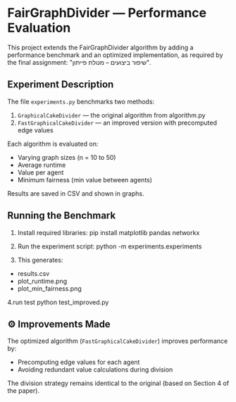 # FairGraphDivider — Performance Evaluation

This project extends the FairGraphDivider algorithm by adding a performance benchmark and an optimized implementation, as required by the final assignment: "שיפור ביצועים – מטלת פייתון".


##  Experiment Description

The file `experiments.py` benchmarks two methods:

1. `GraphicalCakeDivider` — the original algorithm from algorithm.py  
2. `FastGraphicalCakeDivider` — an improved version with precomputed edge values

Each algorithm is evaluated on:

- Varying graph sizes (n = 10 to 50)  
- Average runtime  
- Value per agent  
- Minimum fairness (min value between agents)

Results are saved in CSV and shown in graphs.

##  Running the Benchmark

1. Install required libraries:
pip install matplotlib pandas networkx

2. Run the experiment script:
 python -m experiments.experiments
 

3. This generates:
- results.csv  
- plot_runtime.png  
- plot_min_fairness.png

  
 4.run test
  python test_improved.py


## ⚙️ Improvements Made

The optimized algorithm (`FastGraphicalCakeDivider`) improves performance by:

- Precomputing edge values for each agent  
- Avoiding redundant value calculations during division  

The division strategy remains identical to the original (based on Section 4 of the paper).


